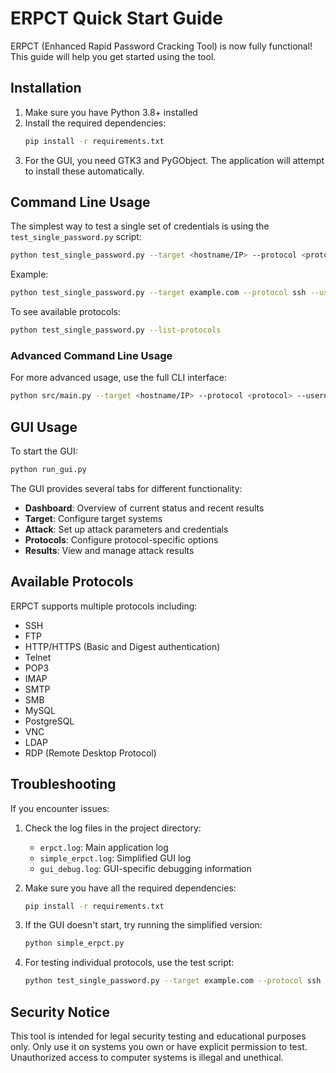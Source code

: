 # ERPCT Quick Start Guide

ERPCT (Enhanced Rapid Password Cracking Tool) is now fully functional! This guide will help you get started using the tool.

## Installation

1. Make sure you have Python 3.8+ installed
2. Install the required dependencies:
   ```bash
   pip install -r requirements.txt
   ```
3. For the GUI, you need GTK3 and PyGObject. The application will attempt to install these automatically.

## Command Line Usage

The simplest way to test a single set of credentials is using the `test_single_password.py` script:

```bash
python test_single_password.py --target <hostname/IP> --protocol <protocol> --username <username> --password <password>
```

Example:
```bash
python test_single_password.py --target example.com --protocol ssh --username admin --password password123
```

To see available protocols:
```bash
python test_single_password.py --list-protocols
```

### Advanced Command Line Usage

For more advanced usage, use the full CLI interface:

```bash
python src/main.py --target <hostname/IP> --protocol <protocol> --username <username> --wordlist data/common_passwords.txt
```

## GUI Usage

To start the GUI:

```bash
python run_gui.py
```

The GUI provides several tabs for different functionality:
- **Dashboard**: Overview of current status and recent results
- **Target**: Configure target systems
- **Attack**: Set up attack parameters and credentials
- **Protocols**: Configure protocol-specific options
- **Results**: View and manage attack results

## Available Protocols

ERPCT supports multiple protocols including:
- SSH
- FTP
- HTTP/HTTPS (Basic and Digest authentication)
- Telnet
- POP3
- IMAP
- SMTP
- SMB
- MySQL
- PostgreSQL
- VNC
- LDAP
- RDP (Remote Desktop Protocol)

## Troubleshooting

If you encounter issues:

1. Check the log files in the project directory:
   - `erpct.log`: Main application log
   - `simple_erpct.log`: Simplified GUI log
   - `gui_debug.log`: GUI-specific debugging information

2. Make sure you have all the required dependencies:
   ```bash
   pip install -r requirements.txt
   ```

3. If the GUI doesn't start, try running the simplified version:
   ```bash
   python simple_erpct.py
   ```

4. For testing individual protocols, use the test script:
   ```bash
   python test_single_password.py --target example.com --protocol ssh --username test --password test --verbose
   ```

## Security Notice

This tool is intended for legal security testing and educational purposes only. Only use it on systems you own or have explicit permission to test. Unauthorized access to computer systems is illegal and unethical. 